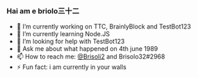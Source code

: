 ### Hai am e briolo三十二

- 🔭 I’m currently working on TTC, BrainlyBlock and TestBot123
- 🌱 I’m currently learning Node.JS
- 🤔 I’m looking for help with TestBot123
- 💬 Ask me about what happened on 4th june 1989
- 📫 How to reach me: [@Brisoli2](twitter.com/brisoli2) and Brisolo32#2968
- ⚡ Fun fact: i am currently in your walls
